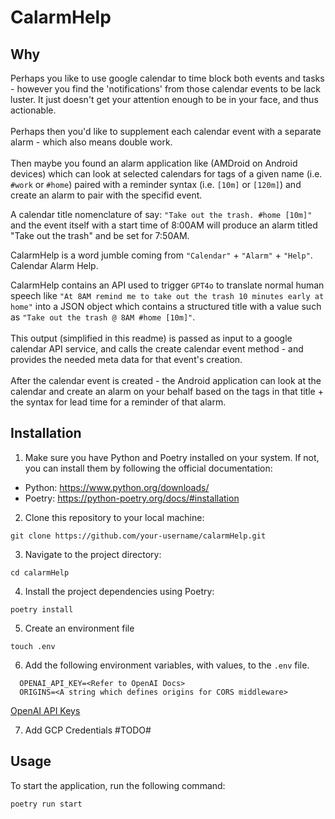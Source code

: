 # CalarmHelp

## Why

Perhaps you like to use google calendar to time block both events and tasks - however you find the 'notifications' from those calendar events to be lack luster. It just doesn't get your attention enough to be in your face, and thus actionable.
<br><br>
Perhaps then you'd like to supplement each calendar event with a separate alarm - which also means double work.
<br><br>
Then maybe you found an alarm application like (AMDroid on Android devices) which can look at selected calendars for tags of a given name (i.e. `#work` or `#home`) paired with a reminder syntax (i.e. `[10m]` or `[120m]`) and create an alarm to pair with the specifid event.

A calendar title nomenclature of say: `"Take out the trash. #home [10m]"` and the event itself with a start time of 8:00AM will produce an alarm titled "Take out the trash" and be set for 7:50AM.

CalarmHelp is a word jumble coming from `"Calendar"` + `"Alarm"` + `"Help"`. Calendar Alarm Help.

CalarmHelp contains an API used to trigger `GPT4o` to translate normal human speech like `"At 8AM remind me to take out the trash 10 minutes early at home"` into a JSON object which contains a structured title with a value such as
`"Take out the trash @ 8AM #home [10m]"`.
<br><br>
This output (simplified in this readme) is passed as input to a google calendar API service, and calls the create calendar event method - and provides the needed meta data for that event's creation.
<br><br>
After the calendar event is created - the Android application can look at the calendar and create an alarm on your behalf based on the tags in that title + the syntax for lead time for a reminder of that alarm.

## Installation

1. Make sure you have Python and Poetry installed on your system. If not, you can install them by following the official documentation:

- Python: https://www.python.org/downloads/
- Poetry: https://python-poetry.org/docs/#installation

2. Clone this repository to your local machine:

```shell
git clone https://github.com/your-username/calarmHelp.git
```

3. Navigate to the project directory:

```shell
cd calarmHelp
```

4. Install the project dependencies using Poetry:

```shell
poetry install
```

5. Create an environment file

```shell
touch .env
```

6. Add the following environment variables, with values, to the `.env` file.

```.env
  OPENAI_API_KEY=<Refer to OpenAI Docs>
  ORIGINS=<A string which defines origins for CORS middleware>
```

[OpenAI API Keys](https://platform.openai.com/docs/quickstart/step-2-set-up-your-api-key)
<br>

7. Add GCP Credentials
   #TODO#

## Usage

To start the application, run the following command:

```shell
poetry run start
```
